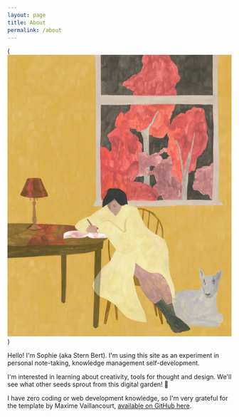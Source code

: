 ```yaml
---
layout: page
title: About
permalink: /about
---
```

(<img src="/assets/woman-writing.png"/>)

Hello! I'm Sophie (aka Stern Bert). I'm using this site as an experiment in personal note-taking, knowledge management self-development.

I'm interested in learning about creativity, tools for thought and design. We'll see what other seeds sprout from this digital garden!  🌱

I have zero coding or web development knowledge, so I'm very grateful for the template by Maxime Vaillancourt, [available on GitHub here](https://github.com/maximevaillancourt/digital-garden-jekyll-template).
